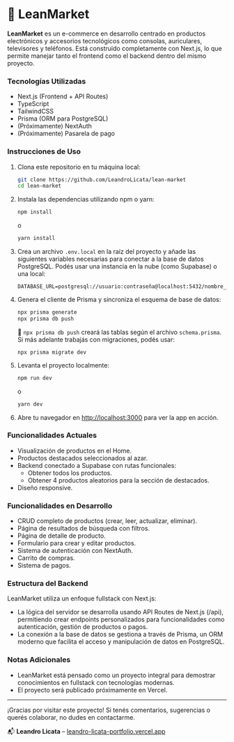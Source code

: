 # 🛒 LeanMarket

**LeanMarket** es un e-commerce en desarrollo centrado en productos electrónicos y accesorios tecnológicos como consolas, auriculares, televisores y teléfonos. Está construido completamente con Next.js, lo que permite manejar tanto el frontend como el backend dentro del mismo proyecto.

### Tecnologías Utilizadas

- Next.js (Frontend + API Routes)
- TypeScript
- TailwindCSS
- Prisma (ORM para PostgreSQL)
- (Próximamente) NextAuth
- (Próximamente) Pasarela de pago

### Instrucciones de Uso

1. Clona este repositorio en tu máquina local:

   ```bash
   git clone https://github.com/LeandroLicata/lean-market
   cd lean-market
   ```

2. Instala las dependencias utilizando npm o yarn:

   ```bash
   npm install
   ```

   o

   ```bash
   yarn install
   ```

3. Crea un archivo `.env.local` en la raíz del proyecto y añade las siguientes variables necesarias para conectar a la base de datos PostgreSQL. Podés usar una instancia en la nube (como Supabase) o una local:

   ```env
   DATABASE_URL=postgresql://usuario:contraseña@localhost:5432/nombre_basedatos
   ```

4. Genera el cliente de Prisma y sincroniza el esquema de base de datos:

   ```bash
   npx prisma generate
   npx prisma db push
   ```

   📌 `npx prisma db push` creará las tablas según el archivo `schema.prisma`. Si más adelante trabajás con migraciones, podés usar: 
   
   ```
   npx prisma migrate dev
   ```

5. Levanta el proyecto localmente:

   ```bash
   npm run dev
   ```

   o

   ```bash
   yarn dev
   ```

6. Abre tu navegador en [http://localhost:3000](http://localhost:3000) para ver la app en acción.

### Funcionalidades Actuales

- Visualización de productos en el Home.
- Productos destacados seleccionados al azar.
- Backend conectado a Supabase con rutas funcionales:
  - Obtener todos los productos.
  - Obtener 4 productos aleatorios para la sección de destacados.
- Diseño responsive.

### Funcionalidades en Desarrollo

- CRUD completo de productos (crear, leer, actualizar, eliminar).
- Página de resultados de búsqueda con filtros.
- Página de detalle de producto.
- Formulario para crear y editar productos.
- Sistema de autenticación con NextAuth.
- Carrito de compras.
- Sistema de pagos.

### Estructura del Backend

LeanMarket utiliza un enfoque fullstack con Next.js:

- La lógica del servidor se desarrolla usando API Routes de Next.js (/api), permitiendo crear endpoints personalizados para funcionalidades como autenticación, gestión de productos o pagos.
- La conexión a la base de datos se gestiona a través de Prisma, un ORM moderno que facilita el acceso y manipulación de datos en PostgreSQL.

### Notas Adicionales

- LeanMarket está pensado como un proyecto integral para demostrar conocimientos en fullstack con tecnologías modernas.
- El proyecto será publicado próximamente en Vercel.

---

¡Gracias por visitar este proyecto! Si tenés comentarios, sugerencias o querés colaborar, no dudes en contactarme.

📬 **Leandro Licata** – [leandro-licata-portfolio.vercel.app](https://leandro-licata-portfolio.vercel.app/)
